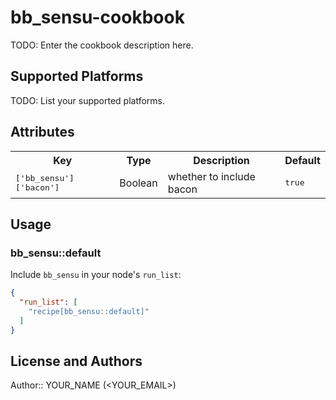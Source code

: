 # bb_sensu-cookbook

TODO: Enter the cookbook description here.

## Supported Platforms

TODO: List your supported platforms.

## Attributes

<table>
  <tr>
    <th>Key</th>
    <th>Type</th>
    <th>Description</th>
    <th>Default</th>
  </tr>
  <tr>
    <td><tt>['bb_sensu']['bacon']</tt></td>
    <td>Boolean</td>
    <td>whether to include bacon</td>
    <td><tt>true</tt></td>
  </tr>
</table>

## Usage

### bb_sensu::default

Include `bb_sensu` in your node's `run_list`:

```json
{
  "run_list": [
    "recipe[bb_sensu::default]"
  ]
}
```

## License and Authors

Author:: YOUR_NAME (<YOUR_EMAIL>)
